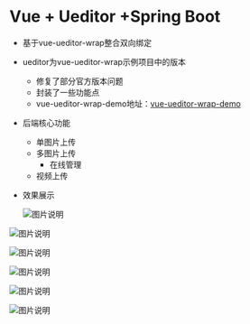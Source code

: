 # Vue + Ueditor +Spring Boot

- 基于vue-ueditor-wrap整合双向绑定

- ueditor为vue-ueditor-wrap示例项目中的版本
  - 修复了部分官方版本问题
  - 封装了一些功能点
  - vue-ueditor-wrap-demo地址：[vue-ueditor-wrap-demo](https://codechina.csdn.net/mirrors/haochuan9421/vue-ueditor-wrap-demo)
  
- 后端核心功能
  - 单图片上传
  - 多图片上传
    - 在线管理
  - 视频上传
  
- 效果展示

  ![图片说明](https://gitee.com/lxt-mayun/img/raw/master/vue-ueditor/1.png)

![图片说明](https://gitee.com/lxt-mayun/img/raw/master/vue-ueditor/2.png)

![图片说明](https://gitee.com/lxt-mayun/img/raw/master/vue-ueditor/3.png)

![图片说明](https://gitee.com/lxt-mayun/img/raw/master/vue-ueditor/4.png)

![图片说明](https://gitee.com/lxt-mayun/img/raw/master/vue-ueditor/5.png)

![图片说明](https://gitee.com/lxt-mayun/img/raw/master/vue-ueditor/6.png)